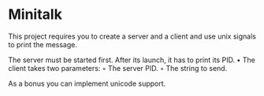 # Minitalk
This project requires you to create a server and a client and use unix signals to print the message.

The server must be started first. After its launch, it has to print its PID.
• The client takes two parameters:
◦ The server PID.
◦ The string to send.

As a bonus you can implement unicode support.
